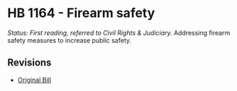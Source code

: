 # HB 1164 - Firearm safety
*Status: First reading, referred to Civil Rights & Judiciary.*
Addressing firearm safety measures to increase public safety.

## Revisions
* [Original Bill](1/)